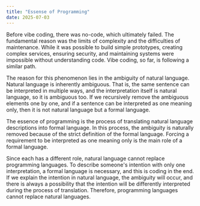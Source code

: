 ```yaml
---
title: "Essense of Programming"
date: 2025-07-03
---
```


Before vibe coding, there was no-code, which ultimately failed. The
fundamental reason was the limits of complexity and the difficulties of
maintenance. While it was possible to build simple prototypes, creating
complex services, ensuring security, and maintaining systems were
impossible without understanding code. Vibe coding, so far, is following
a similar path.

The reason for this phenomenon lies in the ambiguity of natural
language. Natural language is inherently ambiguous. That is, the same
sentence can be interpreted in multiple ways, and the interpretation
itself is natural language, so it is ambiguous too. If we recursively
remove the ambiguous elements one by one, and if a sentence can be
interpreted as one meaning only, then it is not natural language but a
formal language.

The essence of programming is the process of translating natural
language descriptions into formal language. In this process, the
ambiguity is naturally removed because of the strict definition of the
formal language. Forcing a requirement to be interpreted as one meaning
only is the main role of a formal language.

Since each has a different role, natural language cannot replace
programming languages. To describe someone's intention with only one
interpretation, a formal language is necessary, and this is coding in
the end. If we explain the intention in natural language, the ambiguity
will occur, and there is always a possibility that the intention will be
differently interpreted during the process of translation. Therefore,
programming languages cannot replace natural languages.
